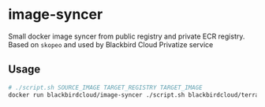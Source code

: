 # image-syncer

Small docker image syncer from public registry and private ECR registry.
Based on `skopeo` and used by Blackbird Cloud Privatize service

## Usage

```bash
# ./script.sh SOURCE_IMAGE TARGET_REGISTRY TARGET_IMAGE
docker run blackbirdcloud/image-syncer ./script.sh blackbirdcloud/terraform-toolkit:0.0.8 xxxx.dkr.ecr.us-west-2.amazonaws.com terraform-toolkit
```